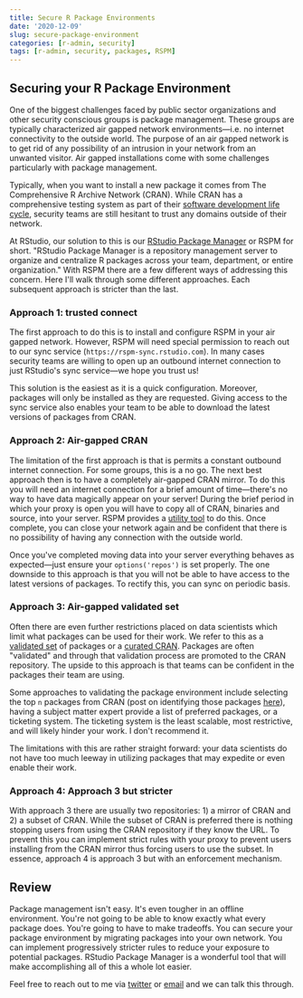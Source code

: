 ```yaml
---
title: Secure R Package Environments
date: '2020-12-09'
slug: secure-package-environment
categories: [r-admin, security]
tags: [r-admin, security, packages, RSPM]
---
```


## Securing your R Package Environment

One of the biggest challenges faced by public sector organizations and other security conscious groups is package management. These groups are typically characterized air gapped network environments—i.e. no internet connectivity to the outside world. The purpose of an air gapped network is to get rid of any possibility of an intrusion in your network from an unwanted visitor. Air gapped installations come with some challenges particularly with package management.

Typically, when you want to install a new package it comes from The Comprehensive R Archive Network (CRAN). While CRAN has a comprehensive testing system as part of their [software development life cycle](https://www.r-project.org/doc/R-SDLC.pdf), security teams are still hesitant to trust any domains outside of their network. 

At RStudio, our solution to this is our [RStudio Package Manager](https://rstudio.com/products/package-manager/) or RSPM for short.  "RStudio Package Manager is a repository management server to organize and centralize R packages across your team, department, or entire organization." With RSPM there are a few different ways of addressing this concern. Here I'll walk through some different approaches. Each subsequent approach is stricter than the last. 

### Approach 1: trusted connect

The first approach to do this is to install and configure RSPM in your air gapped network. However, RSPM will need special permission to reach out to our sync service (`https://rspm-sync.rstudio.com`). In many cases security teams are willing to open up an outbound internet connection to just RStudio's sync service—we hope you trust us! 

This solution is the easiest as it is a quick configuration. Moreover, packages will only be installed as they are requested. Giving access to the sync service also enables your team to be able to download the latest versions of packages from CRAN. 

### Approach 2: Air-gapped CRAN

The limitation of the first approach is that is permits a constant outbound internet connection. For some groups, this is a no go. The next best approach then is to have a completely air-gapped CRAN mirror. To do this you will need an internet connection for a brief amount of time—there's no way to have data magically appear on your server! During the brief period in which your proxy is open you will have to copy all of CRAN, binaries and source, into your server. RSPM provides a [utility tool](https://docs.rstudio.com/rspm/admin/appendix/airgapped-installs/) to do this. Once complete, you can close your network again and be confident that there is no possibility of having any connection with the outside world. 

Once you've completed moving data into your server everything behaves as expected—just ensure your `options('repos')` is set properly. The one downside to this approach is that you will not be able to have access to the latest versions of packages. To rectify this, you can sync on periodic basis. 

### Approach 3: Air-gapped validated set

Often there are even further restrictions placed on data scientists which limit what packages can be used for their work. We refer to this as a [validated set](https://environments.rstudio.com/validated.html) of packages or a [curated CRAN](https://docs.rstudio.com/rspm/admin/quickstarts.html#quickstart-curated-cran). Packages are often "validated" and through that validation process are promoted to the CRAN repository. The upside to this approach is that teams can be confident in the packages their team are using.

Some approaches to validating the package environment include selecting the top `n` packages from CRAN (post on identifying those packages [here](http://josiahparry.com/post/cran-2019/)), having a subject matter expert provide a list of preferred packages, or a ticketing system. The ticketing system is the least scalable, most restrictive, and will likely hinder your work. I don't recommend it. 

The limitations with this are rather straight forward: your data scientists do not have too much leeway in utilizing packages that may expedite or even enable their work.

### Approach 4: Approach 3 but stricter 

With approach 3 there are usually two repositories: 1) a mirror of CRAN and 2) a subset of CRAN. While the subset of CRAN is preferred there is nothing stopping users from using the CRAN repository if they know the URL. To prevent this you can implement strict rules with your proxy to prevent users installing from the CRAN mirror thus forcing users to use the subset. In essence, approach 4 is approach 3 but with an enforcement mechanism. 

## Review

Package management isn't easy. It's even tougher in an offline environment. You're not going to be able to know exactly what every package does. You're going to have to make tradeoffs. You can secure your package environment by migrating packages into your own network. You can implement progressively stricter rules to reduce your exposure to potential packages. RStudio Package Manager is a wonderful tool that will make accomplishing all of this a whole lot easier. 

Feel free to reach out to me via [twitter](https://twitter.com/josiahparry) or [email](mailto:josiah@rstudio.com) and we can talk this through. 


